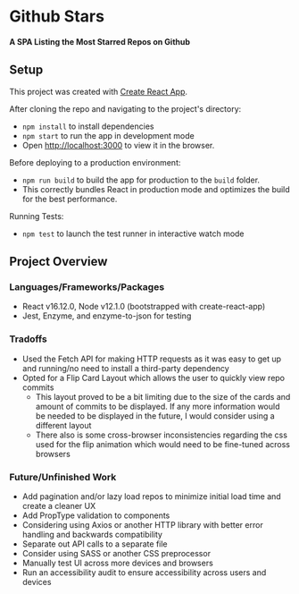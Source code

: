 # Github Stars
#### A SPA Listing the Most Starred Repos on Github

## Setup

This project was created with [Create React App](https://github.com/facebookincubator/create-react-app).

After cloning the repo and navigating to the project's directory:

* `npm install`  to install dependencies
* `npm start`  to run the app in development mode
* Open [http://localhost:3000](http://localhost:3000) to view it in the browser.

Before deploying to a production environment:

* `npm run build` to build the app for production to the `build` folder.
* This correctly bundles React in production mode and optimizes the build for the best performance.

Running Tests:

* `npm test` to launch the test runner in interactive watch mode

## Project Overview

### Languages/Frameworks/Packages

* React v16.12.0, Node v12.1.0 (bootstrapped with create-react-app)
* Jest, Enzyme, and enzyme-to-json for testing

### Tradoffs

* Used the Fetch API for making HTTP requests as it was easy to get up and running/no need to install a third-party dependency
* Opted for a Flip Card Layout which allows the user to quickly view repo commits
  - This layout proved to be a bit limiting due to the size of the cards and amount of commits to be displayed. If any more information would be needed to be displayed in the future, I would consider using a different layout
  - There also is some cross-browser inconsistencies regarding the css used for the flip animation which would need to be fine-tuned across browsers

### Future/Unfinished Work

* Add pagination and/or lazy load repos to minimize initial load time and create a cleaner UX
* Add PropType validation to components
* Considering using Axios or another HTTP library with better error handling and backwards compatibility
* Separate out API calls to a separate file
* Consider using SASS or another CSS preprocessor
* Manually test UI across more devices and browsers
* Run an accessibility audit to ensure accessibility across users and devices
